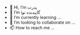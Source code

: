 - 👋 Hi, I’m پدرت
- 👀 I’m iگاییدنده تو 
- 🌱 I’m currently learning ...
- 💞️ I’m looking to collaborate on ...
- 📫 How to reach me ...

<!---
alimehdi-web/alimehdi-web is a ✨ special ✨ repository because its `README.md` (this file) appears on your GitHub profile.
You can click the Preview link to take a look at your changes.
--->
